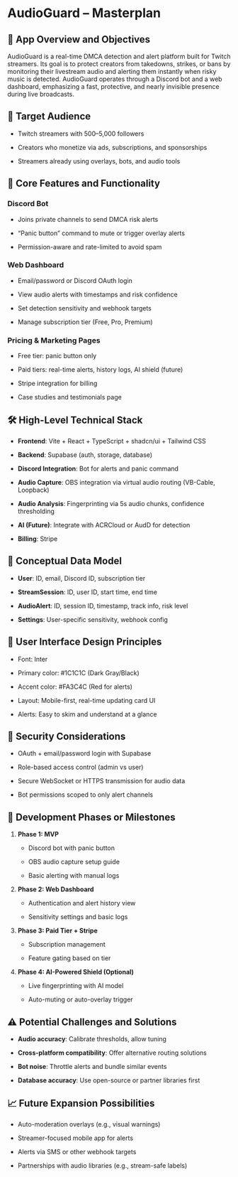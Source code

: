 # **AudioGuard – Masterplan**

## **🎯 App Overview and Objectives**

AudioGuard is a real-time DMCA detection and alert platform built for Twitch streamers. Its goal is to protect creators from takedowns, strikes, or bans by monitoring their livestream audio and alerting them instantly when risky music is detected. AudioGuard operates through a Discord bot and a web dashboard, emphasizing a fast, protective, and nearly invisible presence during live broadcasts.

## **👥 Target Audience**

* Twitch streamers with 500–5,000 followers

* Creators who monetize via ads, subscriptions, and sponsorships

* Streamers already using overlays, bots, and audio tools

## **🧩 Core Features and Functionality**

### **Discord Bot**

* Joins private channels to send DMCA risk alerts

* “Panic button” command to mute or trigger overlay alerts

* Permission-aware and rate-limited to avoid spam

### **Web Dashboard**

* Email/password or Discord OAuth login

* View audio alerts with timestamps and risk confidence

* Set detection sensitivity and webhook targets

* Manage subscription tier (Free, Pro, Premium)

### **Pricing & Marketing Pages**

* Free tier: panic button only

* Paid tiers: real-time alerts, history logs, AI shield (future)

* Stripe integration for billing

* Case studies and testimonials page

## **🛠️ High-Level Technical Stack**

* **Frontend**: Vite \+ React \+ TypeScript \+ shadcn/ui \+ Tailwind CSS

* **Backend**: Supabase (auth, storage, database)

* **Discord Integration**: Bot for alerts and panic command

* **Audio Capture**: OBS integration via virtual audio routing (VB-Cable, Loopback)

* **Audio Analysis**: Fingerprinting via 5s audio chunks, confidence thresholding

* **AI (Future)**: Integrate with ACRCloud or AudD for detection

* **Billing**: Stripe

## **🧱 Conceptual Data Model**

* **User**: ID, email, Discord ID, subscription tier

* **StreamSession**: ID, user ID, start time, end time

* **AudioAlert**: ID, session ID, timestamp, track info, risk level

* **Settings**: User-specific sensitivity, webhook config

## **🎨 User Interface Design Principles**

* Font: Inter

* Primary color: \#1C1C1C (Dark Gray/Black)

* Accent color: \#FA3C4C (Red for alerts)

* Layout: Mobile-first, real-time updating card UI

* Alerts: Easy to skim and understand at a glance

## **🔐 Security Considerations**

* OAuth \+ email/password login with Supabase

* Role-based access control (admin vs user)

* Secure WebSocket or HTTPS transmission for audio data

* Bot permissions scoped to only alert channels

## **🚀 Development Phases or Milestones**

1. **Phase 1: MVP**

   * Discord bot with panic button

   * OBS audio capture setup guide

   * Basic alerting with manual logs

2. **Phase 2: Web Dashboard**

   * Authentication and alert history view

   * Sensitivity settings and basic logs

3. **Phase 3: Paid Tier \+ Stripe**

   * Subscription management

   * Feature gating based on tier

4. **Phase 4: AI-Powered Shield (Optional)**

   * Live fingerprinting with AI model

   * Auto-muting or auto-overlay trigger

## **⚠️ Potential Challenges and Solutions**

* **Audio accuracy**: Calibrate thresholds, allow tuning

* **Cross-platform compatibility**: Offer alternative routing solutions

* **Bot noise**: Throttle alerts and bundle similar events

* **Database accuracy**: Use open-source or partner libraries first

## **📈 Future Expansion Possibilities**

* Auto-moderation overlays (e.g., visual warnings)

* Streamer-focused mobile app for alerts

* Alerts via SMS or other webhook targets

* Partnerships with audio libraries (e.g., stream-safe labels)

